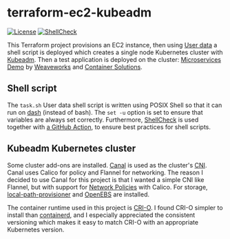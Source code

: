 # terraform-ec2-kubeadm

[![License](https://img.shields.io/badge/license-Apache--2.0-green)](https://opensource.org/license/apache2-0/)
[![ShellCheck](https://github.com/roib20/terraform-ec2-kubeadm/actions/workflows/shellcheck.yml/badge.svg)](https://github.com/roib20/terraform-ec2-kubeadm/actions/workflows/shellcheck.yml)

This Terraform project provisions an EC2 instance, then using [User data](https://docs.aws.amazon.com/AWSEC2/latest/UserGuide/user-data.html) a shell script is deployed which creates a single node Kubernetes cluster with [Kubeadm](https://kubernetes.io/docs/reference/setup-tools/kubeadm/). Then a test application is deployed on the cluster: [Microservices Demo](https://microservices-demo.github.io/) by [Weaveworks](https://www.weave.works/) and [Container Solutions](https://www.container-solutions.com/).

## Shell script
The `task.sh` User data shell script is written using POSIX Shell so that it can run on [dash](https://wiki.ubuntu.com/DashAsBinSh) (instead of bash). The `set -u` option is set to ensure that variables are always set correctly. Furthermore, [ShellCheck](https://github.com/koalaman/shellcheck) is used together with [a GitHub Action](https://github.com/marketplace/actions/shellcheck), to ensure best practices for shell scripts.

## Kubeadm Kubernetes cluster
Some cluster add-ons are installed. [Canal](https://docs.tigera.io/calico/latest/getting-started/kubernetes/flannel/) is used as the cluster's [CNI](https://github.com/containernetworking/cni). Canal uses Calico for policy and Flannel for networking. The reason I decided to use Canal for this project is that I wanted a simple CNI like Flannel, but with support for [Network Policies](https://kubernetes.io/docs/concepts/services-networking/network-policies/) with Calico. For storage, [local-path-provisioner](https://github.com/rancher/local-path-provisioner) and [OpenEBS](https://openebs.io/) are installed.

The container runtime used in this project is [CRI-O](https://github.com/cri-o/cri-o). I found CRI-O simpler to install than [containerd](https://containerd.io/), and I especially appreciated the consistent versioning which makes it easy to match CRI-O with an appropriate Kubernetes version.
